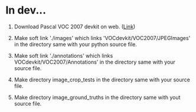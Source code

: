 # In dev...

1. Download Pascal VOC 2007 devkit on web. ([Link](https://pjreddie.com/projects/pascal-voc-dataset-mirror/))

2. Make soft link './images' which links 'VOCdevkit/VOC2007/JPEGImages' in the directory same with your python source file.

3. Make soft link './annotations' which links VOCdevkit/VOC2007/Annotations' in the directory same with your source file.

4. Make directory image_crop_tests in the directory same with your source file.

5. Make directory image_ground_truths in the directory same with yout source file.

